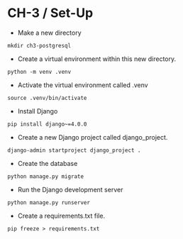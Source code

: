 CH-3 / Set-Up
========================================================

* Make a new directory

```shell
mkdir ch3-postgresql
```

* Create a virtual environment within this new directory. 

```shell
python -m venv .venv
```

* Activate the virtual environment called .venv
```shell
source .venv/bin/activate
```

* Install Django
```shell
pip install django~=4.0.0
```

* Create a new Django project called django_project. 
```shell
django-admin startproject django_project .
```

* Create the database
```shell
python manage.py migrate
```

* Run the Django development server
```shell
python manage.py runserver
```

* Create a requirements.txt file.
```shell
pip freeze > requirements.txt
```